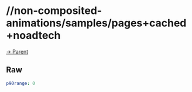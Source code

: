 
# //non-composited-animations/samples/pages+cached+noadtech

[→ Parent](../..)


## Raw


```yaml
p90range: 0

```


